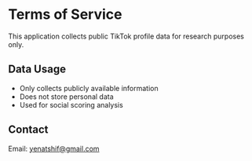 # Terms of Service

This application collects public TikTok profile data for research purposes only.

## Data Usage
- Only collects publicly available information
- Does not store personal data
- Used for social scoring  analysis

## Contact
Email: yenatshif@gmail.com

